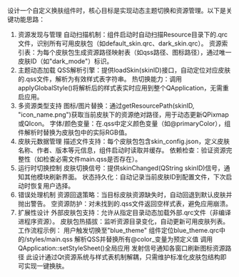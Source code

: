设计一个自定义换肤组件时，核心目标是实现动态主题切换和资源管理。以下是关键功能思路：

1. 资源发现与管理
自动扫描机制：组件启动时自动扫描Resource目录下的.qrc文件，识别所有可用皮肤包（如default_skin.qrc、dark_skin.qrc）。
资源索引表：为每个皮肤包生成资源路径映射表（如qss路径、图标路径），通过唯一皮肤ID（如"dark_mode"）标识。
2. 主题动态加载
QSS解析引擎：提供loadSkin(skinID)接口，自动定位对应皮肤的.qss文件，解析为有效样式表字符串。
热切换能力：调用applyGlobalStyle()将解析后的样式表实时应用到整个QApplication，无需重启应用。
3. 多资源类型支持
图标/图片替换：通过getResourcePath(skinID, "icon_name.png")获取当前皮肤下的资源绝对路径，用于动态更新QPixmap或QIcon。
字体/颜色变量：在.qss中定义颜色变量（如@primaryColor），组件解析时替换为皮肤包中的实际RGB值。
4. 皮肤元数据管理
描述文件支持：每个皮肤包包含skin_config.json，定义皮肤名称、作者、版本等元信息，组件启动时读取并缓存。
依赖检查：验证资源完整性（如检查必需文件main.qss是否存在）。
5. 运行时切换控制
皮肤切换信号：提供skinChanged(QString skinID)信号，通知其他模块刷新界面。
状态持久化：自动记录当前皮肤ID到配置文件，下次启动时恢复用户选择。
6. 错误处理机制
资源回退策略：当目标皮肤资源缺失时，自动回退到默认皮肤并抛出警告。
空资源防护：对未找到的.qss文件返回空样式表，避免应用崩溃。
7. 扩展性设计
外部皮肤包支持：允许从指定目录动态加载外部.qrc文件（非编译进程序资源）。
皮肤包热插拔：监听资源目录变化，自动更新可用皮肤列表。
工作流程示例：
用户触发切换至"blue_theme"
组件定位blue_theme.qrc中的/styles/main.qss
解析QSS并替换所有@color_变量为预定义值
调用QApplication::setStyleSheet()全局应用
发射信号通知各窗口刷新图标资源路径
此设计通过Qt资源系统与样式表机制解耦，只需维护标准化皮肤包结构即可实现一键换肤。